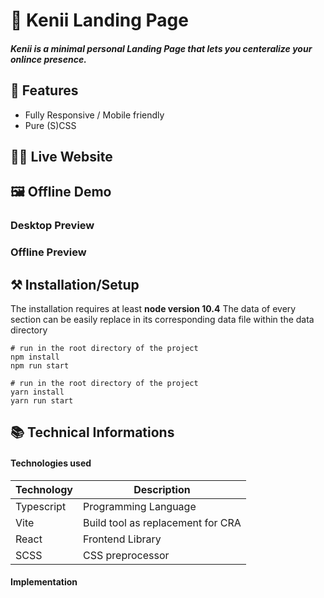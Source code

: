 # 🌠 Kenii Landing Page

##### Kenii is a minimal personal Landing Page that lets you centeralize your onlince presence.


## 📖 Features
 - Fully Responsive / Mobile friendly
 - Pure (S)CSS


## 👩‍💻 Live Website

### 

## 🖼 Offline Demo

### Desktop Preview

### Offline Preview


## ⚒ Installation/Setup
The installation requires at least **node version 10.4**
The data of every section can be easily replace in its corresponding data file within the data directory

```Shell
# run in the root directory of the project
npm install
npm run start

# run in the root directory of the project
yarn install
yarn run start
```


## 📚 Technical Informations

#### Technologies used

| Technology              | Description                            |
|-------------------------|----------------------------------------|
| Typescript              |   Programming Language                 |
| Vite                    |   Build tool as replacement for CRA    |
| React                   |   Frontend Library                     |
| SCSS                    |   CSS preprocessor                     |



#### Implementation

